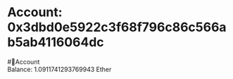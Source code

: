 
Account: 0x3dbd0e5922c3f68f796c86c566ab5ab4116064dc
===================================================
  
#📜Account  
Balance: 1.0911741293769943 Ether